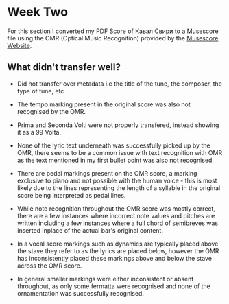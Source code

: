 # Week Two
For this section I converted my PDF Score of Кавал Свири to a Musescore file using the OMR (Optical Music Recognition) provided by the [Musescore Website](musescore.com/import).

## What didn't transfer well?
- Did not transfer over metadata i.e the title of the tune, the composer, the type of tune, etc

- The tempo marking present in the original score was also not recognised by the OMR.

- Prima and Seconda Volti were not properly transfered, instead showing it as a 99 Volta.

- None of the lyric text underneath was successfully picked up by the OMR, there seems to be a common issue with text recognition with OMR as the text mentioned in my first bullet point was also not recognised.

- There are pedal markings present on the OMR score, a marking exclusive to piano and not possible with the human voice - this is most likely due to the lines representing the length of a syllable in the original score being interpreted as pedal lines.

- While note recognition throughout the OMR score was mostly correct, there are a few instances where incorrect note values and pitches are written including a few instances where a full chord of semibreves was inserted inplace of the actual bar's original content.

- In a vocal score markings such as dynamics are typically placed above the stave they refer to as the lyrics are placed below, however the OMR has inconsistently placed these markings above and below the stave across the OMR score.

- In general smaller markings were either inconsistent or absent throughout, as only some fermatta were recognised and none of the ornamentation was successfully recognised.